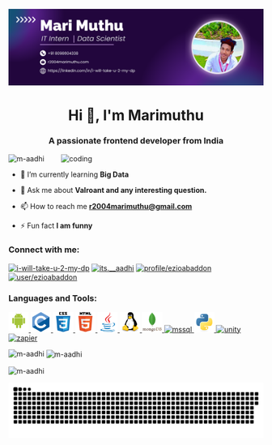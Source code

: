 ![logo](https://github.com/M-Aadhi/M-Aadhi/blob/main/Purple%20Abstract%20Graphic%20Design%20LinkedIn%20Article%20Cover%20Image.png)
<h1 align="center">Hi 👋, I'm Marimuthu</h1>
<h3 align="center">A passionate frontend developer from India</h3>
<img align="right" alt ="coding" width="400" src="https://user-images.githubusercontent.com/55389276/140866485-8fb1c876-9a8f-4d6a-98dc-08c4981eaf70.gif">
<p align="left"> <img src="https://komarev.com/ghpvc/?username=m-aadhi&label=Profile%20views&color=0e75b6&style=flat" alt="m-aadhi" /> </p>

- 🌱 I’m currently learning **Big Data**

- 💬 Ask me about **Valroant and any interesting question.**

- 📫 How to reach me **r2004marimuthu@gmail.com**

- ⚡ Fun fact **I am funny**

<h3 align="left">Connect with me:</h3>
<p align="left">
<a href="https://linkedin.com/in/i-will-take-u-2-my-dp" target="blank"><img align="center" src="https://raw.githubusercontent.com/rahuldkjain/github-profile-readme-generator/master/src/images/icons/Social/linked-in-alt.svg" alt="i-will-take-u-2-my-dp" height="30" width="40" /></a>
<a href="https://instagram.com/its.__aadhi" target="blank"><img align="center" src="https://raw.githubusercontent.com/rahuldkjain/github-profile-readme-generator/master/src/images/icons/Social/instagram.svg" alt="its.__aadhi" height="30" width="40" /></a>
<a href="https://www.hackerrank.com/profile/ezioabaddon" target="blank"><img align="center" src="https://raw.githubusercontent.com/rahuldkjain/github-profile-readme-generator/master/src/images/icons/Social/hackerrank.svg" alt="profile/ezioabaddon" height="30" width="40" /></a>
<a href="https://www.codechef.com/users/ezioabaddon" target="blank"><img align="center" src="https://cdn.jsdelivr.net/npm/simple-icons@3.1.0/icons/codechef.svg" alt="user/ezioabaddon" height="30" width="40" /></a>

</p>

<h3 align="left">Languages and Tools:</h3>
<p align="left"> <a href="https://developer.android.com" target="_blank" rel="noreferrer"> <img src="https://raw.githubusercontent.com/devicons/devicon/master/icons/android/android-original-wordmark.svg" alt="android" width="40" height="40"/> </a> <a href="https://www.cprogramming.com/" target="_blank" rel="noreferrer"> <img src="https://raw.githubusercontent.com/devicons/devicon/master/icons/c/c-original.svg" alt="c" width="40" height="40"/> </a> <a href="https://www.w3schools.com/css/" target="_blank" rel="noreferrer"> <img src="https://raw.githubusercontent.com/devicons/devicon/master/icons/css3/css3-original-wordmark.svg" alt="css3" width="40" height="40"/> </a> <a href="https://www.w3.org/html/" target="_blank" rel="noreferrer"> <img src="https://raw.githubusercontent.com/devicons/devicon/master/icons/html5/html5-original-wordmark.svg" alt="html5" width="40" height="40"/> </a> <a href="https://www.java.com" target="_blank" rel="noreferrer"> <img src="https://raw.githubusercontent.com/devicons/devicon/master/icons/java/java-original.svg" alt="java" width="40" height="40"/> </a> <a href="https://www.linux.org/" target="_blank" rel="noreferrer"> <img src="https://raw.githubusercontent.com/devicons/devicon/master/icons/linux/linux-original.svg" alt="linux" width="40" height="40"/> </a> <a href="https://www.mongodb.com/" target="_blank" rel="noreferrer"> <img src="https://raw.githubusercontent.com/devicons/devicon/master/icons/mongodb/mongodb-original-wordmark.svg" alt="mongodb" width="40" height="40"/> </a> <a href="https://www.microsoft.com/en-us/sql-server" target="_blank" rel="noreferrer"> <img src="https://www.svgrepo.com/show/303229/microsoft-sql-server-logo.svg" alt="mssql" width="40" height="40"/> </a> <a href="https://www.python.org" target="_blank" rel="noreferrer"> <img src="https://raw.githubusercontent.com/devicons/devicon/master/icons/python/python-original.svg" alt="python" width="40" height="40"/> </a> <a href="https://unity.com/" target="_blank" rel="noreferrer"> <img src="https://www.vectorlogo.zone/logos/unity3d/unity3d-icon.svg" alt="unity" width="40" height="40"/> </a> <a href="https://zapier.com" target="_blank" rel="noreferrer"> <img src="https://www.vectorlogo.zone/logos/zapier/zapier-icon.svg" alt="zapier" width="40" height="40"/> </a> </p>

<p><img align="left" src="https://github-readme-stats.vercel.app/api/top-langs?username=m-aadhi&show_icons=true&locale=en&layout=compact" alt="m-aadhi" /></p>

<p>&nbsp;<img align="center" src="https://github-readme-stats.vercel.app/api?username=m-aadhi&show_icons=true&locale=en" alt="m-aadhi" /></p>

<p><img align="center" src="https://github-readme-streak-stats.herokuapp.com/?user=m-aadhi&" alt="m-aadhi" /></p>

<p align="center">
 <img width="1000" src="assets/github-snake.svg" alt="snake"/>
</p>
